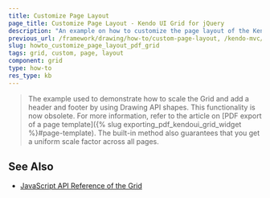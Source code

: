 ```yaml
---
title: Customize Page Layout
page_title: Customize Page Layout - Kendo UI Grid for jQuery
description: "An example on how to customize the page layout of the Kendo UI Grid for jQuery in PDF."
previous_url: /framework/drawing/how-to/custom-page-layout, /kendo-mvc/controls/data-management/grid/how-to/pdf-export/custom-page-layout, /controls/data-management/grid/how-to/pdf-export/custom-page-layout
slug: howto_customize_page_layout_pdf_grid
tags: grid, custom, page, layout
component: grid
type: how-to
res_type: kb
---
```


> The example used to demonstrate how to scale the Grid and add a header and footer by using Drawing API shapes. This functionality is now obsolete. For more information,
refer to the article on [PDF export of a page template]({% slug exporting_pdf_kendoui_grid_widget %}#page-template). The built-in method also guarantees that you get a uniform scale factor across all pages.

## See Also

* [JavaScript API Reference of the Grid](/api/javascript/ui/grid)
